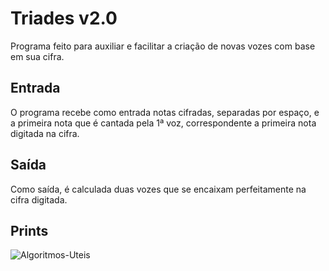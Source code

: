 # Triades v2.0

Programa feito para auxiliar e facilitar a criação de novas vozes com base em sua cifra.

## Entrada

O programa recebe como entrada notas cifradas, separadas por espaço, e a primeira nota que é cantada pela 1ª voz, correspondente a primeira nota digitada na cifra.

## Saída

Como saída, é calculada duas vozes que se encaixam perfeitamente na cifra digitada.

## Prints

![Algoritmos-Uteis](https://uploaddeimagens.com.br/imagens/1-jpg--4242)

